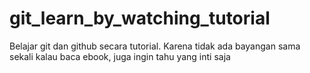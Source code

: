 # git_learn_by_watching_tutorial
Belajar git dan github secara tutorial. Karena tidak ada bayangan sama sekali kalau baca ebook, juga ingin tahu yang inti saja
